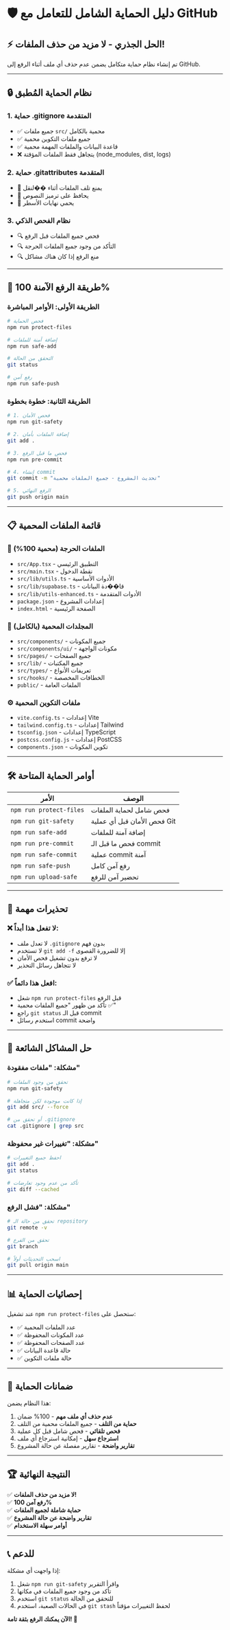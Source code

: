 # 🛡️ دليل الحماية الشامل للتعامل مع GitHub

## ⚡ الحل الجذري - لا مزيد من حذف الملفات!

تم إنشاء نظام حماية متكامل يضمن عدم حذف أي ملف أثناء الرفع إلى GitHub.

---

## 🔒 نظام الحماية المُطبق

### 1. حماية .gitignore المتقدمة

- ✅ جميع ملفات `src/` محمية بالكامل
- ✅ جميع ملفات التكوين محمية
- ✅ قاعدة البيانات والملفات المهمة محمية
- ❌ يتجاهل فقط الملفات المؤقتة (node_modules, dist, logs)

### 2. حماية .gitattributes المتقدمة

- 🔐 يمنع تلف الملفات أثناء ��لنقل
- 🔐 يحافظ على ترميز النصوص
- 🔐 يحمي نهايات الأسطر

### 3. نظام الفحص الذكي

- 🔍 فحص جميع الملفات قبل الرفع
- 🔍 التأكد من وجود جميع الملفات الحرجة
- 🔍 منع الرفع إذا كان هناك مشاكل

---

## 🚀 طريقة الرفع الآمنة 100%

### الطريقة الأولى: الأوامر المباشرة

```bash
# فحص الحماية
npm run protect-files

# إضافة آمنة للملفات
npm run safe-add

# التحقق من الحالة
git status

# رفع آمن
npm run safe-push
```

### الطريقة الثانية: خطوة بخطوة

```bash
# 1. فحص الأمان
npm run git-safety

# 2. إضافة الملفات بأمان
git add .

# 3. فحص ما قبل الرفع
npm run pre-commit

# 4. إنشاء commit
git commit -m "تحديث المشروع - جميع الملفات محمية"

# 5. الرفع النهائي
git push origin main
```

---

## 📋 قائمة الملفات المحمية

### 🎯 الملفات الحرجة (محمية 100%)

- `src/App.tsx` - التطبيق الرئيسي
- `src/main.tsx` - نقطة الدخول
- `src/lib/utils.ts` - الأدوات الأساسية
- `src/lib/supabase.ts` - قا��دة البيانات
- `src/lib/utils-enhanced.ts` - الأدوات المتقدمة
- `package.json` - إعدادات المشروع
- `index.html` - الصفحة الرئيسية

### 📁 المجلدات المحمية (بالكامل)

- `src/components/` - جميع المكونات
- `src/components/ui/` - مكونات الواجهة
- `src/pages/` - جميع الصفحات
- `src/lib/` - جميع المكتبات
- `src/types/` - تعريفات الأنواع
- `src/hooks/` - الخطافات المخصصة
- `public/` - الملفات العامة

### ⚙️ ملفات التكوين المحمية

- `vite.config.ts` - إعدادات Vite
- `tailwind.config.ts` - إعدادات Tailwind
- `tsconfig.json` - إعدادات TypeScript
- `postcss.config.js` - إعدادات PostCSS
- `components.json` - تكوين المكونات

---

## 🛠️ أوامر الحماية المتاحة

| الأمر                   | الوصف                       |
| ----------------------- | --------------------------- |
| `npm run protect-files` | فحص شامل لحماية الملفات     |
| `npm run git-safety`    | فحص الأمان قبل أي عملية Git |
| `npm run safe-add`      | إضافة آمنة للملفات          |
| `npm run pre-commit`    | فحص ما قبل الـ commit       |
| `npm run safe-commit`   | عملية commit آمنة           |
| `npm run safe-push`     | رفع آمن كامل                |
| `npm run upload-safe`   | تحضير آمن للرفع             |

---

## 🚨 تحذيرات مهمة

### ❌ لا تفعل هذا أبداً:

- لا تعدل ملف `.gitignore` بدون فهم
- لا تستخدم `git add -f` إلا للضرورة القصوى
- لا ترفع بدون تشغيل فحص الأمان
- لا تتجاهل رسائل التحذير

### ✅ افعل هذا دائماً:

- شغل `npm run protect-files` قبل الرفع
- تأكد من ظهور "جميع الملفات محمية ✅"
- راجع `git status` قبل الـ commit
- استخدم رسائل commit واضحة

---

## 🔧 حل المشاكل الشائعة

### مشكلة: "ملفات مفقودة"

```bash
# تحقق من وجود الملفات
npm run git-safety

# إذا كانت موجودة لكن متجاهلة
git add src/ --force

# أو تحقق من .gitignore
cat .gitignore | grep src
```

### مشكلة: "تغييرات غير محفوظة"

```bash
# احفظ جميع التغييرات
git add .
git status

# تأكد من عدم وجود تعارضات
git diff --cached
```

### مشكلة: "فشل الرفع"

```bash
# تحقق من حالة الـ repository
git remote -v

# تحقق من الفرع
git branch

# اسحب التحديثات أولاً
git pull origin main
```

---

## 📊 إحصائيات الحماية

عند تشغيل `npm run protect-files` ستحصل على:

- ✅ عدد الملفات المحمية
- ✅ عدد المكونات المحفوظة
- ✅ عدد الصفحات المحفوظة
- ✅ حالة قاعدة البيانات
- ✅ حالة ملفات التكوين

---

## 🎯 ضمانات الحماية

هذا النظام يضمن:

1. **عدم حذف أي ملف مهم** - 100% ضمان
2. **حماية من التلف** - جميع الملفات محمية من التلف
3. **فحص تلقائي** - فحص شامل قبل كل عملية
4. **استرجاع سهل** - إمكانية استرجاع أي ملف
5. **تقارير واضحة** - تقارير مفصلة عن حالة المشروع

---

## 🏆 النتيجة النهائية

✅ **لا مزيد من حذف الملفات!**  
✅ **رفع آمن 100%**  
✅ **حماية شاملة لجميع الملفات**  
✅ **تقارير واضحة عن حالة المشروع**  
✅ **أوامر سهلة الاستخدام**

---

## 📞 للدعم

إذا واجهت أي مشكلة:

1. شغل `npm run git-safety` واقرأ التقرير
2. تأكد من وجود جميع الملفات في مكانها
3. استخدم `git status` للتحقق من الحالة
4. في الحالات الصعبة، استخدم `git stash` لحفظ التغييرات مؤقتاً

**الآن يمكنك الرفع بثقة تامة! 🚀**
